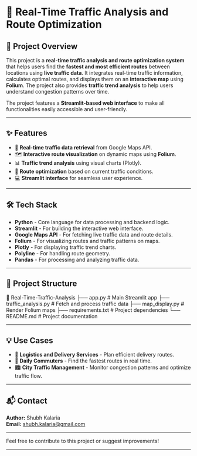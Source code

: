 # 🚗 Real-Time Traffic Analysis and Route Optimization

## 📄 Project Overview  
This project is a **real-time traffic analysis and route optimization system** that helps users find the **fastest and most efficient routes** between locations using **live traffic data**. It integrates real-time traffic information, calculates optimal routes, and displays them on an **interactive map** using **Folium**. The project also provides **traffic trend analysis** to help users understand congestion patterns over time.

The project features a **Streamlit-based web interface** to make all functionalities easily accessible and user-friendly.

---

## ✨ Features  
- 📍 **Real-time traffic data retrieval** from Google Maps API.
- 🗺️ **Interactive route visualization** on dynamic maps using **Folium**.
- 📊 **Traffic trend analysis** using visual charts (Plotly).
- 🧩 **Route optimization** based on current traffic conditions.
- 💻 **Streamlit interface** for seamless user experience.

---

## 🛠️ Tech Stack  
- **Python** - Core language for data processing and backend logic.
- **Streamlit** - For building the interactive web interface.
- **Google Maps API** - For fetching live traffic data and route details.
- **Folium** - For visualizing routes and traffic patterns on maps.
- **Plotly** - For displaying traffic trend charts.
- **Polyline** - For handling route geometry.
- **Pandas** - For processing and analyzing traffic data.

---

## 📂 Project Structure  
📁 Real-Time-Traffic-Analysis
├── app.py                   # Main Streamlit app
├── traffic_analysis.py      # Fetch and process traffic data
├── map_display.py           # Render Folium maps
├── requirements.txt         # Project dependencies
└── README.md                # Project documentation

---

## 💡 Use Cases  
- 🚚 **Logistics and Delivery Services** - Plan efficient delivery routes.
- 🚗 **Daily Commuters** - Find the fastest routes in real time.
- 🏙️ **City Traffic Management** - Monitor congestion patterns and optimize traffic flow.

---

## 📬 Contact  
**Author:** Shubh Kalaria  
**Email:** [shubh.kalaria@gmail.com](mailto:shubh.kalaria@gmail.com)

---

Feel free to contribute to this project or suggest improvements!

---

